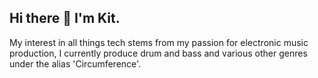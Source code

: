 ## Hi there 👋 I'm Kit. 

My interest in all things tech stems from my passion for electronic music production, I currently produce drum and bass and various other genres under the alias 'Circumference'.


